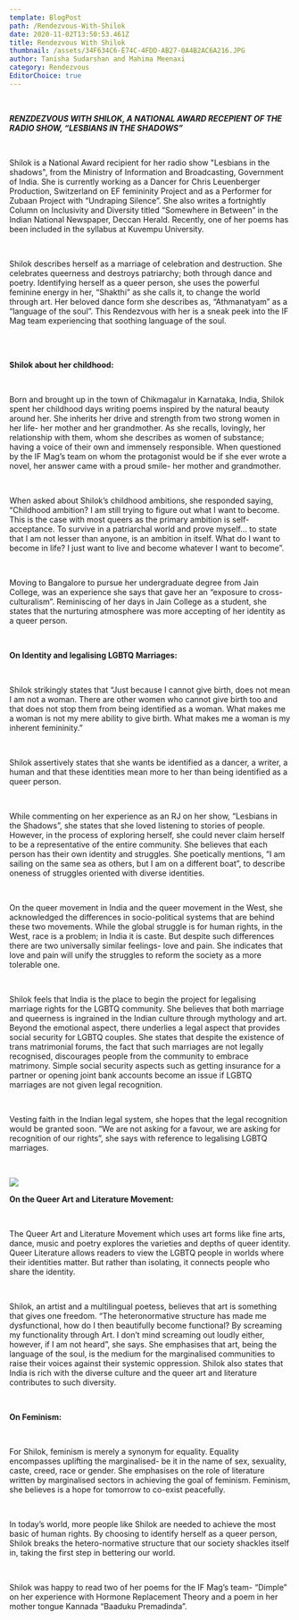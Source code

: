 ```yaml
---
template: BlogPost
path: /Rendezvous-With-Shilok
date: 2020-11-02T13:50:53.461Z
title: Rendezvous With Shilok
thumbnail: /assets/34F634C6-E74C-4FDD-AB27-0A4B2AC6A216.JPG
author: Tanisha Sudarshan and Mahima Meenaxi
category: Rendezvous
EditorChoice: true
---
```

<br>

***RENZDEZVOUS WITH SHILOK, A NATIONAL AWARD RECEPIENT OF THE RADIO SHOW, “LESBIANS IN THE SHADOWS”***

<br>

Shilok is a National Award recipient for her radio show "Lesbians in the shadows", from the Ministry of Information and Broadcasting, Government of India. She is currently working as a Dancer for Chris Leuenberger Production, Switzerland on EF femininity Project and as a Performer for Zubaan Project with “Undraping Silence”. She also writes a fortnightly Column on Inclusivity and Diversity titled “Somewhere in Between” in the Indian National Newspaper, Deccan Herald. Recently, one of her poems has been included in the syllabus at Kuvempu University.

<br>

Shilok describes herself as a marriage of celebration and destruction. She celebrates queerness and destroys patriarchy; both through dance and poetry. Identifying herself as a queer person, she uses the powerful feminine energy in her, “Shakthi” as she calls it, to change the world through art. Her beloved dance form she describes as, “Athmanatyam” as a “language of the soul”. This Rendezvous with her is a sneak peek into the IF Mag team experiencing that soothing language of the soul.

<br>

\
**Shilok about her childhood:**

<br>

Born and brought up in the town of Chikmagalur in Karnataka, India, Shilok spent her childhood days writing poems inspired by the natural beauty around her. She inherits her drive and strength from two strong women in her life- her mother and her grandmother. As she recalls, lovingly, her relationship with them, whom she describes as women of substance; having a voice of their own and immensely responsible. When questioned by the IF Mag’s team on whom the protagonist would be if she ever wrote a novel, her answer came with a proud smile- her mother and grandmother.

<br>

When asked about Shilok’s childhood ambitions, she responded saying, “Childhood ambition? I am still trying to figure out what I want to become. This is the case with most queers as the primary ambition is self-acceptance. To survive in a patriarchal world and prove myself… to state that I am not lesser than anyone, is an ambition in itself. What do I want to become in life? I just want to live and become whatever I want to become”.

<br>

Moving to Bangalore to pursue her undergraduate degree from Jain College, was an experience she says that gave her an “exposure to cross-culturalism”. Reminiscing of her days in Jain College as a student, she states that the nurturing atmosphere was more accepting of her identity as a queer person.

<br>

**On Identity and legalising LGBTQ Marriages:**

<br>

Shilok strikingly states that “Just because I cannot give birth, does not mean I am not a woman. There are other women who cannot give birth too and that does not stop them from being identified as a woman. What makes me a woman is not my mere ability to give birth. What makes me a woman is my inherent femininity.”

<br>

Shilok assertively states that she wants be identified as a dancer, a writer, a human and that these identities mean more to her than being identified as a queer person.

<br>

While commenting on her experience as an RJ on her show, “Lesbians in the Shadows”, she states that she loved listening to stories of people. However, in the process of exploring herself, she could never claim herself to be a representative of the entire community. She believes that each person has their own identity and struggles. She poetically mentions, “I am sailing on the same sea as others, but I am on a different boat”, to describe oneness of struggles oriented with diverse identities.

<br>

On the queer movement in India and the queer movement in the West, she acknowledged the differences in socio-political systems that are behind these two movements. While the global struggle is for human rights, in the West, race is a problem; in India it is caste. But despite such differences there are two universally similar feelings- love and pain. She indicates that love and pain will unify the struggles to reform the society as a more tolerable one.

<br>

Shilok feels that India is the place to begin the project for legalising marriage rights for the LGBTQ community. She believes that both marriage and queerness is ingrained in the Indian culture through mythology and art. Beyond the emotional aspect, there underlies a legal aspect that provides social security for LGBTQ couples. She states that despite the existence of trans matrimonial forums, the fact that such marriages are not legally recognised, discourages people from the community to embrace matrimony. Simple social security aspects such as getting insurance for a partner or opening joint bank accounts become an issue if LGBTQ marriages are not given legal recognition.

<br>

Vesting faith in the Indian legal system, she hopes that the legal recognition would be granted soon. “We are not asking for a favour, we are asking for recognition of our rights”, she says with reference to legalising LGBTQ marriages.

<br>

![](/assets/4FD2EEEB-AE57-48FA-AC8C-EE0F39B45C81.jpg)

**On the Queer Art and Literature Movement:**

<br>

The Queer Art and Literature Movement which uses art forms like fine arts, dance, music and poetry explores the varieties and depths of queer identity. Queer Literature allows readers to view the LGBTQ people in worlds where their identities matter. But rather than isolating, it connects people who share the identity.

<br>

Shilok, an artist and a multilingual poetess, believes that art is something that gives one freedom. “The heteronormative structure has made me dysfunctional, how do I then beautifully become functional? By screaming my functionality through Art. I don’t mind screaming out loudly either, however, if I am not heard”, she says. She emphasises that art, being the language of the soul, is the medium for the marginalised communities to raise their voices against their systemic oppression. Shilok also states that India is rich with the diverse culture and the queer art and literature contributes to such diversity.

<br>

**On Feminism:**

<br>

For Shilok, feminism is merely a synonym for equality. Equality encompasses uplifting the marginalised- be it in the name of sex, sexuality, caste, creed, race or gender. She emphasises on the role of literature written by marginalised sectors in achieving the goal of feminism. Feminism, she believes is a hope for tomorrow to co-exist peacefully.

<br>

In today’s world, more people like Shilok are needed to achieve the most basic of human rights. By choosing to identify herself as a queer person, Shilok breaks the hetero-normative structure that our society shackles itself in, taking the first step in bettering our world.

<br>

Shilok was happy to read two of her poems for the IF Mag’s team- “Dimple” on her experience with Hormone Replacement Theory and a poem in her mother tongue Kannada “Baaduku Premadinda”.

<br>
